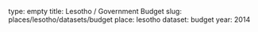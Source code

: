 type: empty
title: Lesotho / Government Budget
slug: places/lesotho/datasets/budget
place: lesotho
dataset: budget
year: 2014
